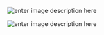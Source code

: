 ![enter image description here](http://drive.google.com/uc?export=view&id=1BYkc9bShyz8IpDkNaHJWJeoZCa21yWo7)

![enter image description here](http://drive.google.com/uc?export=view&id=1SLmC7L9oCO6Tnwvkp0jI86T7AKlGVJ_c)
